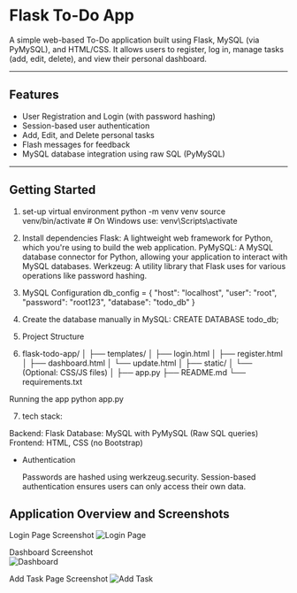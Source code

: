 
# Flask To-Do App

A simple web-based To-Do application built using 
Flask, 
MySQL (via PyMySQL), and 
HTML/CSS. It allows users to register, log in, manage tasks (add, edit, delete), and view their personal dashboard.

---

## Features

- User Registration and Login (with password hashing)
- Session-based user authentication
- Add, Edit, and Delete personal tasks
- Flash messages for feedback
- MySQL database integration using raw SQL (PyMySQL)

---

## Getting Started

1. set-up virtual environment
   python -m venv venv
   source venv/bin/activate  # On Windows use: venv\Scripts\activate


2. Install dependencies
   Flask: A lightweight web framework for Python, which you're using to build the web application.
   PyMySQL: A MySQL database connector for Python, allowing your application to interact with MySQL databases.
   Werkzeug: A utility library that Flask uses for various operations like password hashing.

3. MySQL Configuration
   db_config = {
    "host": "localhost",
    "user": "root",
    "password": "root123",
    "database": "todo_db"
}

4. Create the database manually in MySQL:
   CREATE DATABASE todo_db;

5. Project Structure

6. flask-todo-app/
│
├── templates/
│   ├── login.html
│   ├── register.html
│   ├── dashboard.html
│   └── update.html
│
├── static/
│   └── (Optional: CSS/JS files)
│
├── app.py
├── README.md
└── requirements.txt

  Running the app 
  python app.py

7. tech stack: 

  Backend: Flask
  Database: MySQL with PyMySQL (Raw SQL queries)
  Frontend: HTML, CSS (no Bootstrap)

- Authentication

  Passwords are hashed using werkzeug.security.
  Session-based authentication ensures users can only access their own data.



## Application Overview and Screenshots

Login Page Screenshot
![Login Page](https://Login.png)

Dashboard Screenshot  
![Dashboard](https://task.png)

Add Task Page Screenshot
![Add Task](https://task.png)


